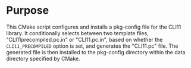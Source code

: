 # Purpose
This CMake script configures and installs a pkg-config file for the CLI11 library. It conditionally selects between two template files, "CLI11precompiled.pc.in" or "CLI11.pc.in", based on whether the `CLI11_PRECOMPILED` option is set, and generates the "CLI11.pc" file. The generated file is then installed to the pkg-config directory within the data directory specified by CMake.
